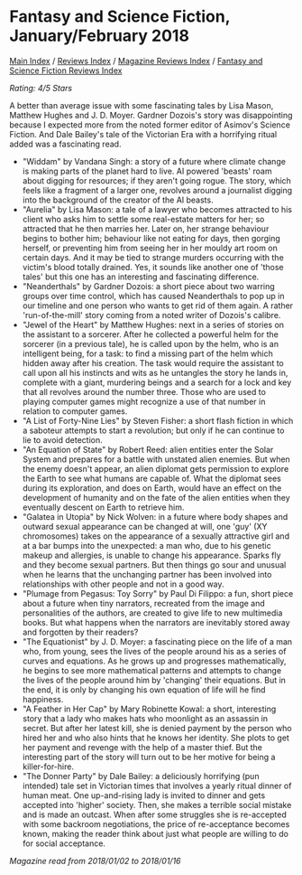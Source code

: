 # Fantasy and Science Fiction, January/February 2018

[Main Index](../../../README.md) / [Reviews Index](../../README.md) / [Magazine Reviews Index](../README.md) / [Fantasy and Science Fiction Reviews Index](README.md)

*Rating: 4/5 Stars*

A better than average issue with some fascinating tales by Lisa Mason, Matthew Hughes and J. D. Moyer. Gardner Dozois's story was disappointing because I expected more from the noted former editor of Asimov's Science Fiction. And Dale Bailey's tale of the Victorian Era with a horrifying ritual added was a fascinating read.

- "Widdam" by Vandana Singh: a story of a future where climate change is making parts of the planet hard to live. AI powered 'beasts' roam about digging for resources; if they aren't going rogue. The story, which feels like a fragment of a larger one, revolves around a journalist digging into the background of the creator of the AI beasts.
- "Aurelia" by Lisa Mason: a tale of a lawyer who becomes attracted to his client who asks him to settle some real-estate matters for her; so attracted that he then marries her. Later on, her strange behaviour begins to bother him; behaviour like not eating for days, then gorging herself, or preventing him from seeing her in her mouldy art room on certain days. And it may be tied to strange murders occurring with the victim's blood totally drained. Yes, it sounds like another one of 'those tales' but this one has an interesting and fascinating difference.
- "Neanderthals" by Gardner Dozois: a short piece about two warring groups over time control, which has caused Neanderthals to pop up in our timeline and one person who wants to get rid of them again. A rather 'run-of-the-mill' story coming from a noted writer of Dozois's calibre.
- "Jewel of the Heart" by Matthew Hughes: next in a series of stories on the assistant to a sorcerer. After he collected a powerful helm for the sorcerer (in a previous tale), he is called upon by the helm, who is an intelligent being, for a task: to find a missing part of the helm which hidden away after his creation. The task would require the assistant to call upon all his instincts and wits as he untangles the story he lands in, complete with a giant, murdering beings and a search for a lock and key that all revolves around the number three. Those who are used to playing computer games might recognize a use of that number in relation to computer games.
- "A List of Forty-Nine Lies" by Steven Fisher: a short flash fiction in which a saboteur attempts to start a revolution; but only if he can continue to lie to avoid detection.
- "An Equation of State" by Robert Reed: alien entities enter the Solar System and prepares for a battle with unstated alien enemies. But when the enemy doesn't appear, an alien diplomat gets permission to explore the Earth to see what humans are capable of. What the diplomat sees during its exploration, and does on Earth, would have an effect on the development of humanity and on the fate of the alien entities when they eventually descent on Earth to retrieve him.
- "Galatea in Utopia" by Nick Wolven: in a future where body shapes and outward sexual appearance can be changed at will, one 'guy' (XY chromosomes) takes on the appearance of a sexually attractive girl and at a bar bumps into the unexpected: a man who, due to his genetic makeup and allergies, is unable to change his appearance. Sparks fly and they become sexual partners. But then things go sour and unusual when he learns that the unchanging partner has been involved into relationships with other people and not in a good way.
- "Plumage from Pegasus: Toy Sorry" by Paul Di Filippo: a fun, short piece about a future when tiny narrators, recreated from the image and personalities of the authors, are created to give life to new multimedia books. But what happens when the narrators are inevitably stored away and forgotten by their readers?
- "The Equationist" by J. D. Moyer: a fascinating piece on the life of a man who, from young, sees the lives of the people around his as a series of curves and equations. As he grows up and progresses mathematically, he begins to see more mathematical patterns and attempts to change the lives of the people around him by 'changing' their equations. But in the end, it is only by changing his own equation of life will he find happiness.
- "A Feather in Her Cap" by Mary Robinette Kowal: a short, interesting story that a lady who makes hats who moonlight as an assassin in secret. But after her latest kill, she is denied payment by the person who hired her and who also hints that he knows her identity. She plots to get her payment and revenge with the help of a master thief. But the interesting part of the story will turn out to be her motive for being a killer-for-hire.
- "The Donner Party" by Dale Bailey: a deliciously horrifying (pun intended) tale set in Victorian times that involves a yearly ritual dinner of human meat. One up-and-rising lady is invited to dinner and gets accepted into 'higher' society. Then, she makes a terrible social mistake and is made an outcast. When after some struggles she is re-accepted with some backroom negotiations, the price of re-acceptance becomes known, making the reader think about just what people are willing to do for social acceptance.

*Magazine read from 2018/01/02 to 2018/01/16*
